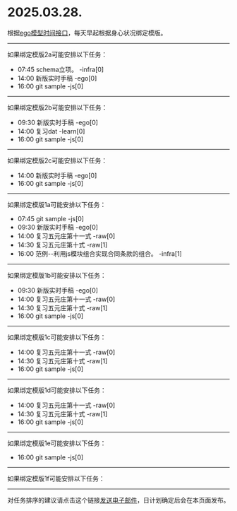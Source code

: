 # 2025.03.28.

根据[ego模型时间接口](https://gitee.com/hyg/blog/blob/master/timeflow.md)，每天早起根据身心状况绑定模版。

---
如果绑定模版2a可能安排以下任务：

- 07:45	schema立项。 -infra[0]
- 14:00	新版实时手稿 -ego[0]
- 16:00	git sample -js[0]

---
如果绑定模版2b可能安排以下任务：

- 09:30	新版实时手稿 -ego[0]
- 14:00	复习dat -learn[0]
- 16:00	git sample -js[0]

---
如果绑定模版2c可能安排以下任务：

- 14:00	新版实时手稿 -ego[0]
- 16:00	git sample -js[0]

---
如果绑定模版1a可能安排以下任务：

- 07:45	git sample -js[0]
- 09:30	新版实时手稿 -ego[0]
- 14:00	复习五元庄第十一式 -raw[0]
- 14:30	复习五元庄第十式 -raw[1]
- 16:00	范例--利用js模块组合实现合同条款的组合。 -infra[1]

---
如果绑定模版1b可能安排以下任务：

- 09:30	新版实时手稿 -ego[0]
- 14:00	复习五元庄第十一式 -raw[0]
- 14:30	复习五元庄第十式 -raw[1]
- 16:00	git sample -js[0]

---
如果绑定模版1c可能安排以下任务：

- 14:00	复习五元庄第十一式 -raw[0]
- 14:30	复习五元庄第十式 -raw[1]
- 16:00	git sample -js[0]

---
如果绑定模版1d可能安排以下任务：

- 14:00	复习五元庄第十一式 -raw[0]
- 14:30	复习五元庄第十式 -raw[1]
- 16:00	git sample -js[0]

---
如果绑定模版1e可能安排以下任务：

- 16:00	git sample -js[0]

---
如果绑定模版1f可能安排以下任务：


---
对任务排序的建议请点击这个链接<a href="mailto:huangyg@mars22.com?subject=关于2025.03.28.任务排序的建议&body=date: 2025.03.28.%0D%0Afile: ../../blog/release/time/d.20250328.md%0D%0A---请勿修改邮件主题及以上内容---%0D%0A">发送电子邮件</a>，日计划确定后会在本页面发布。
